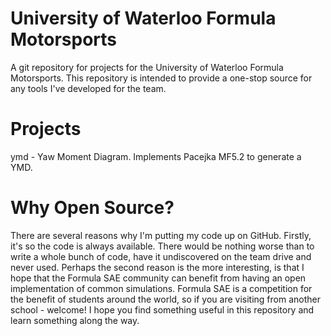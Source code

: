 University of Waterloo Formula Motorsports
==========================================
A git repository for projects for the University of Waterloo Formula
Motorsports. This repository is intended to provide a one-stop source
for any tools I've developed for the team.

Projects
========
ymd - Yaw Moment Diagram. Implements Pacejka MF5.2 to generate a YMD.

Why Open Source?
================
There are several reasons why I'm putting my code up on GitHub. Firstly,
it's so the code is always available. There would be nothing worse than
to write a whole bunch of code, have it undiscovered on the team drive
and never used. Perhaps the second reason is the more interesting, is
that I hope that the Formula SAE community can benefit from having an
open implementation of common simulations. Formula SAE is a competition
for the benefit of students around the world, so if you are visiting
from another school - welcome! I hope you find something useful in this
repository and learn something along the way.
